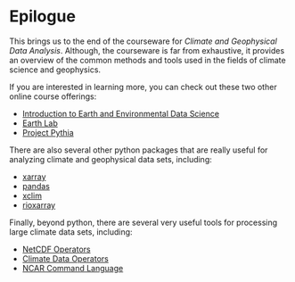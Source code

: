Epilogue
==================================

This brings us to the end of the courseware for *Climate and Geophysical Data Analysis*. Although, the courseware is far from exhaustive, it provides an overview of the common methods and tools used in the fields of climate science and geophysics.

If you are interested in learning more, you can check out these two other online course offerings:

* [Introduction to Earth and Environmental Data Science][ldeo]
* [Earth Lab][earthlab]
* [Project Pythia][prjpyth]

There are also several other python packages that are really useful for analyzing climate and geophysical data sets, including:

* [xarray][xray]
* [pandas][pds]
* [xclim][xclm]
* [rioxarray][rio]

Finally, beyond python, there are several very useful tools for processing large climate data sets, including:

* [NetCDF Operators][nco]
* [Climate Data Operators][cdo]
* [NCAR Command Language][ncl]

[ldeo]: https://earth-env-data-science.github.io/intro.html
[earthlab]: https://www.earthdatascience.org/
[prjpyth]: https://projectpythia.org/
[xray]: https://xarray.pydata.org/en/stable/
[pds]: https://pandas.pydata.org/
[xclm]: https://xclim.readthedocs.io/en/stable/
[rio]: https://corteva.github.io/rioxarray/stable/
[nco]: http://nco.sourceforge.net/
[cdo]: https://code.mpimet.mpg.de/projects/cdo
[ncl]: https://www.ncl.ucar.edu/
